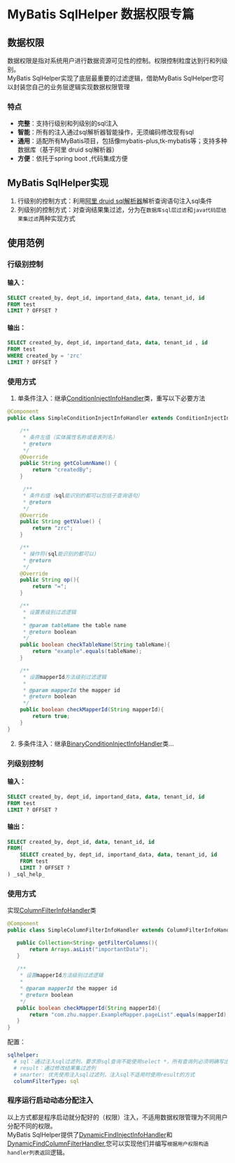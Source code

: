 # MyBatis SqlHelper 数据权限专篇
## 数据权限
数据权限是指对系统用户进行数据资源可见性的控制。权限控制粒度达到行和列级别。<br>
MyBatis SqlHelper实现了底层最重要的过滤逻辑，借助MyBatis SqlHelper您可以封装您自己的业务层逻辑实现数据权限管理
### 特点
* <b>完整</b>：支持行级别和列级别的sql注入
* <b>智能</b>：所有的注入通过sql解析器智能操作，无须编码修改现有sql
* <b>通用</b>：适配所有MyBatis项目，包括像mybatis-plus,tk-mybatis等；支持多种数据库（基于阿里 druid sql解析器）
* <b>方便</b>：依托于spring boot ,代码集成方便

## MyBatis SqlHelper实现
1. 行级别的控制方式：利用[阿里 druid sql解析器](https://github.com/alibaba/druid/wiki/SQL-Parser)解析查询语句注入sql条件<br>
2. 列级别的控制方式：对查询结果集过滤，分为在```数据库sql层过滤```和```java代码层结果集过滤```两种实现方式

## 使用范例
### 行级别控制
#### 输入：
~~~sql
SELECT created_by, dept_id, importand_data, data, tenant_id, id
FROM test
LIMIT ? OFFSET ?
~~~
#### 输出：
~~~sql
SELECT created_by, dept_id, importand_data, data, tenant_id , id 
FROM test 
WHERE created_by = 'zrc' 
LIMIT ? OFFSET ? 
~~~
### 使用方式
1. 单条件注入：继承[ConditionInjectInfoHandler](./src/main/java/com/zhu/handler/abstractor/ConditionInjectInfoHandler.java)类，重写以下必要方法
~~~java
@Component
public class SimpleConditionInjectInfoHandler extends ConditionInjectInfoHandler {

    /**
     * 条件左值（实体属性名称或者表列名）
     * @return
     */
    @Override
    public String getColumnName() {
        return "createdBy";
    }

     /**
     * 条件右值（sql能识别的都可以包括子查询语句）
     * @return
     */
    @Override
    public String getValue() {
        return "zrc";
    }

    /**
     * 操作符(sql能识别的都可以)
     * @return
     */
    @Override
    public String op(){
        return "=";
    }

    /**
     * 设置表级别过滤逻辑
     *
     * @param tableName the table name
     * @return boolean
     */
    public boolean checkTableName(String tableName){
        return "example".equals(tableName);
    }

    /**
     * 设置mapperId方法级别过滤逻辑
     *
     * @param mapperId the mapper id
     * @return boolean
     */
    public boolean checkMapperId(String mapperId){
        return true;
    }
}
~~~
2. 多条件注入：继承[BinaryConditionInjectInfoHandler](./src/main/java/com/zhu/handler/abstractor/BinaryConditionInjectInfoHandler.java)类...

   
### 列级别控制
#### 输入：
~~~sql
SELECT created_by, dept_id, importand_data, data, tenant_id, id
FROM test
LIMIT ? OFFSET ?
~~~
#### 输出：
~~~sql
SELECT created_by, dept_id, data, tenant_id, id  
FROM( 
    SELECT created_by, dept_id, importand_data, data, tenant_id, id
    FROM test
    LIMIT ? OFFSET ? 
) _sql_help_ 
~~~
### 使用方式
实现[ColumnFilterInfoHandler](./src/main/java/com/zhu/handler/ColumnFilterInfoHandler.java)类
 ~~~java
@Component
public class SimpleColumnFilterInfoHandler extends ColumnFilterInfoHandler {

    public Collection<String> getFilterColumns(){
        return Arrays.asList("importantData");
    }
    
    /**
     * 设置mapperId方法级别过滤逻辑
     *
     * @param mapperId the mapper id
     * @return boolean
     */
    public boolean checkMapperId(String mapperId){
        return "com.zhu.mapper.ExampleMapper.pageList".equals(mapperId);
    }
}
~~~
配置：
~~~yml
sqlhelper:
  # sql：通过注入sql过滤列，要求原sql查询不能使用select *，所有查询列必须明确写出来
  # result：通过修改结果集过滤列
  # smarter: 优先使用注入sql过滤列，注入sql不适用时使用result的方式
  columnFilterType: sql
~~~


### 程序运行启动动态分配注入
以上方式都是程序启动就分配好的（权限）注入，不适用数据权限管理为不同用户分配不同的权限。<br>
MyBatis SqlHelper提供了[DynamicFindInjectInfoHandler](./src/main/java/com/zhu/handler/dynamic/DynamicFindInjectInfoHandler.java)和[DynamicFindColumnFilterHandler](./src/main/java/com/zhu/handler/dynamic/DynamicFindColumnFilterHandler.java),您可以实现他们并编写```根据用户权限构造handler列表返回```逻辑。




